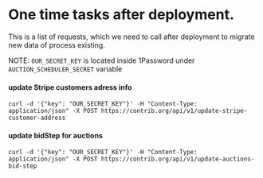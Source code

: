 # One time tasks after deployment.

This is a list of requests, which we need to call after deployment to migrate new data of process existing.

NOTE: `OUR_SECRET_KEY` is located inside 1Password under `AUCTION_SCHEDULER_SECRET` variable

#### update Stripe customers adress info

```
curl -d '{"key": "OUR_SECRET_KEY"}' -H "Content-Type: application/json" -X POST https://contrib.org/api/v1/update-stripe-customer-address
```

#### update bidStep for auctions

```
curl -d '{"key": "OUR_SECRET_KEY"}' -H "Content-Type: application/json" -X POST https://contrib.org/api/v1/update-auctions-bid-step
```

